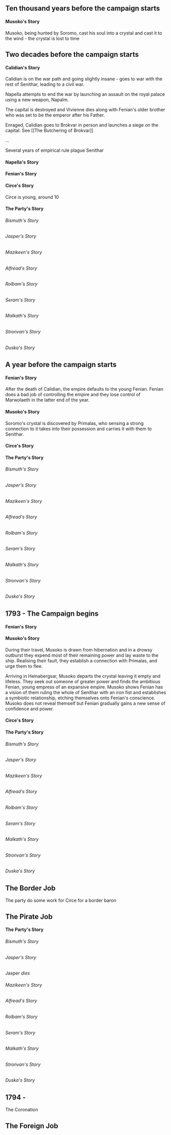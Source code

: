 ## Ten thousand years before the campaign starts

#### Musoko's Story
Musoko, being hunted by Soromo, cast his soul into a crystal and cast it to the wind - the crystal is lost to time

## Two decades before the campaign starts

#### Calidian's Story
Calidian is on the war path and going slightly insane - goes to war with the rest of Senithar, leading to a civil war.

Napella attempts to end the war by launching an assault on the royal palace using a new weapon, Napalm.

The capital is destroyed and Vivienne dies along with Fenian's older brother who was set to be the emperor after his Father.

Enraged, Calidian goes to Brokvar in person and launches a siege on the capital. See [[The Butchering of Brokvar]]

...

Several years of empirical rule plague Senithar


#### Napella's Story


#### Fenian's Story


#### Circe's Story
Circe is young, around 10

#### The Party's Story
###### Bismuth's Story


###### Jasper's Story


###### Mazikeen's Story


###### Alfread's Story


###### Rolbam's Story


###### Seram's Story


###### Malkath's Story


###### Stronvan's Story


###### Duska's Story


## A year before the campaign starts

#### Fenian's Story
After the death of Calidian, the empire defaults to the young Fenian. Fenian does a bad job of controlling the empire and they lose control of Marwolaeth in the latter end of the year.

#### Musoko's Story
Soromo's crystal is discovered by Primalas, who sensing a strong connection to it takes into their possession and carries it with them to Senithar.

#### Circe's Story


#### The Party's Story
###### Bismuth's Story


###### Jasper's Story


###### Mazikeen's Story


###### Alfread's Story


###### Rolbam's Story


###### Seram's Story


###### Malkath's Story


###### Stronvan's Story


###### Duska's Story


## 1793 - The Campaign begins

#### Fenian's Story


#### Musoko's Story
During their travel, Musoko is drawn from hibernation and in a drowsy outburst they expend most of their remaining power and lay waste to the ship. Realising their fault, they establish a connection with Primalas, and urge them to flee.

Arriving in Heinabergsar, Musoko departs the crystal leaving it empty and lifeless. They seek out someone of greater power and finds the ambitious Fenian, young empress of an expansive empire. Musoko shows Fenian has a vision of them ruling the whole of Senithar with an iron fist and establishes a symbiotic relationship, etching themselves onto Fenian's conscience. Musoko does not reveal themself but Fenian gradually gains a new sense of confidence and power. 

#### Circe's Story


#### The Party's Story
###### Bismuth's Story


###### Jasper's Story


###### Mazikeen's Story


###### Alfread's Story


###### Rolbam's Story


###### Seram's Story


###### Malkath's Story


###### Stronvan's Story


###### Duska's Story


## The Border Job
The party do some work for Circe for a border baron
## The Pirate Job

#### The Party's Story
###### Bismuth's Story


###### Jasper's Story
Jasper *dies*

###### Mazikeen's Story


###### Alfread's Story


###### Rolbam's Story


###### Seram's Story


###### Malkath's Story


###### Stronvan's Story


###### Duska's Story


## 1794 - 
The Coronation

## The Foreign Job


